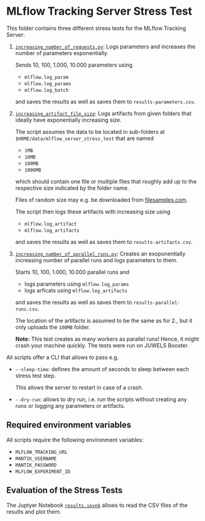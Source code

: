 # MLflow Tracking Server Stress Test

This folder contains three different stress tests for the MLflow Tracking Server:

1. [`increasing_number_of_requests.py`](./increasing_number_of_requests.py): Logs parameters and increases the number of parameters exponentially.

   Sends 10, 100, 1.000, 10.000 parameters using

   - `mlflow.log_param`
   - `mlflow.log_params`
   - `mlflow.log_batch`

   and saves the results as well as saves them to `results-parameters.csv`.

2. [`increasing_artifact_file_size`](./increasing_artifact_file_size.py): Logs artifacts from given folders that ideally have exponentially increasing size.

    The script assumes the data to be located in sub-folders at `$HOME/data/mlflow_server_stress_test` that
    are named

    - `1MB`
    - `10MB`
    - `100MB`
    - `1000MB`

    which should contain one file or multiple files that roughly add up to the respective size
    indicated by the folder name.

    Files of random size may e.g. be downloaded from [filesamples.com](https://filesamples.com/formats/mp4).

    The script then logs these artifacts with increasing size using

    - `mlflow.log_artifact`
    - `mlflow.log_artifacts`

   and saves the results as well as saves them to `results-artifacts.csv`.

3. [`increasing_number_of_parallel_runs.py`](./increasing_number_of_parallel_runs.py): Creates an exoponentially increasing number of parallel runs and logs parameters to them.

   Starts 10, 100, 1.000, 10.000 parallel runs and

   - logs parameters using `mlflow.log_params`
   - logs arficats using `mlflow.log_artifacts`

   and saves the results as well as saves them to `results-parallel-runs.csv`.

   The location of the artifacts is assumed to be the same as for 2., but it only uploads the `100MB` folder.

   **Note:** This test creates as many workers as parallel runs! Hence, it might crash your machine quickly. The tests were run on JUWELS Booster.

All scripts offer a CLI that allows to pass e.g.

- `--sleep-time`: defines the amount of seconds to sleep between each stress test step.

  This allows the server to restart in case of a crash.
- `--dry-run`:  allows to dry run, i.e. run the scripts without creating any runs or logging any parameters or artifacts.

## Required environment variables

All scripts require the following environment variables:

- `MLFLOW_TRACKING_URL`
- `MANTIK_USERNAME`
- `MANTIK_PASSWORD`
- `MLFLOW_EXPERIMENT_ID`

## Evaluation of the Stress  Tests

The Juptyer Notebook [`results.ipynb`](./results.ipynb) allows to read the CSV files of the results and plot them.

